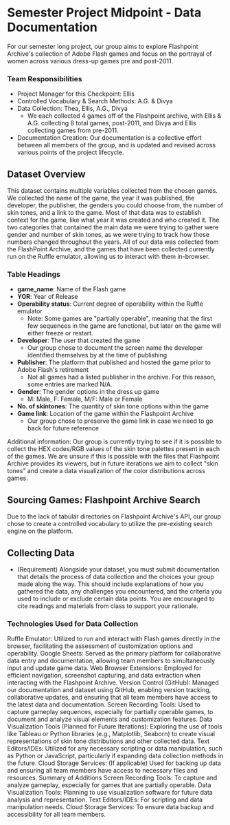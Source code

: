# Semester Project Midpoint - Data Documentation

For our semester long project, our group aims to explore Flashpoint Archive's collection of Adobe Flash games and focus on the portrayal of women across various dress-up games pre and post-2011. 

### Team Responsibilities
- Project Manager for this Checkpoint: Ellis
- Controlled Vocabulary & Search Methods: A.G. & Divya
- Data Collection: Thea, Ellis, A.G., Divya
    - We each collected 4 games off of the Flashpoint archive, with Ellis & A.G. collecting 8 total games, post-2011, and Divya and Ellis collecting games from pre-2011.
- Documentation Creation: Our documentation is a collective effort between all members of the group, and is updated and revised across various points of the project lifecycle.

## Dataset Overview
This dataset contains multiple variables collected from the chosen games. We collected the name of the game, 
the year it was published, the developer, the publisher, the genders you could choose from, the number of skin tones, 
and a link to the game. Most of that data was to establish context for the game, like what year it was created and who created 
it. The two categories that contained the main data we were trying to gather were gender and number of skin tones, as we were trying 
to track how those numbers changed throughout the years. All of our data was collected from the FlashPoint Archive, and the games that have been collected
currently run on the Ruffle emulator, allowing us to interact with them in-browser. 

### Table Headings
- **game_name**: Name of the Flash game
- **YOR**: Year of Release
- **Operability status**: Current degree of operability within the Ruffle emulator
    - Note: Some games are "partially operable", meaning that the first few sequences in the game are functional, but later on the game will either freeze or restart.
- **Developer**: The user that created the game
    - Our group chose to document the screen name the developer identified themselves by at the time of publishing
- **Publisher**: The platform that published and hosted the game prior to Adobe Flash's retirement
    - Not all games had a listed publisher in the archive. For this reason, some entries are marked N/A.
- **Gender**: The gender options in the dress up game
    - M: Male, F: Female, M/F: Male or Female
- **No. of skintones**: The quantity of skin tone options within the game
- **Game link**: Location of the game within the Flashpoint Archive
    - Our group chose to preserve the game link in case we need to go back for future reference

Additional information: Our group is currently trying to see if it is possible to collect the HEX codes/RGB values of the skin tone palettes
present in each of the games. We are unsure if this is possible with the files that Flashpoint Archive provides its viewers, but in future iterations we aim to collect 
"skin tones" and create a data visualization of the color distributions across games. 

## Sourcing Games: Flashpoint Archive Search
Due to the lack of tabular directories on Flashpoint Archive's API, our group chose to create a controlled vocabulary to utilize the pre-existing search engine on 
the platform. 

## Collecting Data
- (Requirement) Alongside your dataset, you must submit documentation that details the process of data collection and the choices your group made along the way. 
This should include explanations of how you gathered the data, any challenges you encountered, and the criteria you used to include or exclude certain data points. 
You are encouraged to cite readings and materials from class to support your rationale.

### Technologies Used for Data Collection
Ruffle Emulator: Utilized to run and interact with Flash games directly in the browser, facilitating the assessment of customization options and operability.
Google Sheets: Served as the primary platform for collaborative data entry and documentation, allowing team members to simultaneously input and update game data.
Web Browser Extensions: Employed for efficient navigation, screenshot capturing, and data extraction when interacting with the Flashpoint Archive.
Version Control (GitHub): Managed our documentation and dataset using GitHub, enabling version tracking, collaborative updates, and ensuring that all team members have access to the latest data and documentation.
Screen Recording Tools: Used to capture gameplay sequences, especially for partially operable games, to document and analyze visual elements and customization features.
Data Visualization Tools (Planned for Future Iterations): Exploring the use of tools like Tableau or Python libraries (e.g., Matplotlib, Seaborn) to create visual representations of skin tone distributions and other collected data.
Text Editors/IDEs: Utilized for any necessary scripting or data manipulation, such as Python or JavaScript, particularly if expanding data collection methods in the future.
Cloud Storage Services: (If applicable) Used for backing up data and ensuring all team members have access to necessary files and resources.
Summary of Additions
Screen Recording Tools: To capture and analyze gameplay, especially for games that are partially operable.
Data Visualization Tools: Planning to use visualization software for future data analysis and representation.
Text Editors/IDEs: For scripting and data manipulation needs.
Cloud Storage Services: To ensure data backup and accessibility for all team members.

